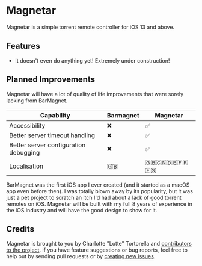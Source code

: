 # Magnetar

Magnetar is a simple torrent remote controller for iOS 13 and above.

## Features

* It doesn't even do anything yet! Extremely under construction!

## Planned Improvements

Magnetar will have a lot of quality of life improvements that were sorely lacking from BarMagnet.

| Capability | Barmagnet  | Magnetar |
| ------------- | -- | -- |
| Accessibility | ❌ | ✅ |
| Better server timeout handling | ❌ | ✅ |
| Better server configuration debugging | ❌ | ✅ |
| Localisation  | 🇬🇧 | 🇬🇧🇨🇳🇩🇪🇫🇷🇪🇸 |

BarMagnet was the first iOS app I ever created (and it started as a macOS app even before then).
I was totally blown away by its popularity, but it was just a pet project to scratch an itch I'd had about a lack of good torrent remotes on iOS. 
Magnetar will be built with my full 8 years of experience in the iOS industry and will have the good design to show for it.

## Credits

Magnetar is brought to you by Charlotte "Lotte" Tortorella and [contributors to the project](https://github.com/Qata/Magnetar/contributors). If you have feature suggestions or bug reports, feel free to help out by sending pull requests or by [creating new issues](https://github.com/Qata/Magnetar/issues/new).
